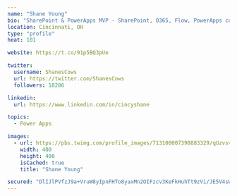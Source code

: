 ```yaml
---
name: "Shane Young"
bio: "SharePoint & PowerApps MVP - SharePoint, O365, Flow, PowerApps consulting? @PowerApps911 | Pure Snark? You found it."
location: Cincinnati, OH
type: "profile"
heat: 101

website: https://t.co/91p5BQ3pUe

twitter:
  username: ShanesCows
  url: https://twitter.com/ShanesCows
  followers: 18286

linkedin:
  url: https://www.linkedin.com/in/cincyshane

topics:
  - Power Apps

images:
  - url: https://pbs.twimg.com/profile_images/713100007398883329/qUzvsvQ3_400x400.jpg
    width: 400
    height: 400
    isCached: true
    title: "Shane Young"

secured: "DlIJlPVfzJ9a+VruW8yIpnFHTo8yaxMn2OIFzcv3KeFkHuhTt9zVi/JE5V4sWfD0+WpfhOCwoAKOLC76iprQ2zEbHua55Mgcukfx7saRrG1wV63059J895N7XslaPeP0MSEeNBq4a0i8Bk9EtiSRkTrQX95XetWm31kGUC9lrqpIVF3tdRPZpmtDWreDu13YQz5NBSP2/wtV+8tDYZziGgIqSmb6k1iTs7lw8v5+DzyAuQbUYwu0/KfzoGoacqbaIwo6DFCR0oMXjsaW3IGIvnKA2IQclEvbzTMLFUx4i6H0OtkzVA9mzElRue8OuH0CLiAqDfYRCfE+iz446ZPNs3LxzOHheSZtXEVKc9h2jKj2QalSLTSNhcaPw+CFHImYhJMM6IDTc6EjNBtlpk+uF/eFfincfQlYEelj6adpcqI=;hxK+rfFIQYmR6NGXKDBD4A=="
---
```


